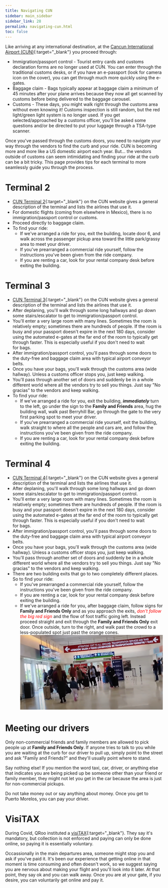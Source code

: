 ```yaml
---
title: Navigating CUN
sidebar: main_sidebar
sidebar_link: 28
permalink: navigating-cun.html
toc: false
---
```


Like arriving at any international destination, at the [Cancun International Airport (CUN)](https://www.cancunairport.com/){:target="_blank"} you proceed through:
* Immigration/passport control - Tourist entry cards and customs declaration forms are no longer used at CUN. You can enter through the traditional customs desks, or if you have an e-passport (look for camera icon on the cover), you can get through much more quickly using the e-gates.
* Baggage claim - Bags typically appear at baggage claim a minimum of 45 minutes after your plane arrives because they now all get scanned by customs before being delivered to the baggage carousel.
* Customs - These days, you might walk right through the customs area without even knowing it! Customs inspection is still random, but the red light/green light system is no longer used. If you get selected/approached by a customs officer, you'll be asked some questions and/or be directed to put your luggage through a TSA-type scanner.

Once you've passed through the customs doors, you need to navigate your way through the vendors to find the curb and your ride. CUN is becoming more and more like a US domestic airport each year. But... the vendors outside of customs can seem intimidating and finding your ride at the curb can be a bit tricky. This page provides tips for each terminal to more seamlessly guide you through the process. 

# Terminal 2
* [CUN Terminal 2](https://www.cancunairport.com/terminal-2.html){:target="_blank"} on the CUN website gives a general description of the terminal and lists the airlines that use it.
* For domestic flights (coming from elsewhere in Mexico), there is no immigration/passport control or customs.
* Proceed directly to baggage claim.
* To find your ride: 
  * If we've arranged a ride for you, exit the building, locate door 6, and walk across the passenger pickup area toward the little park/grassy area to meet your driver.
  * If you've prearranged a commercial ride yourself, follow the instructions you've been given from the ride company. 
  * If you are renting a car, look for your rental company desk before exiting the building.

# Terminal 3
* [CUN Terminal 3](https://www.cancunairport.com/terminal-3.html){:target="_blank"} on the CUN website gives a general description of the terminal and lists the airlines that use it.
* After deplaning, you'll walk through some long hallways and go down some stairs/escalator to get to immigration/passport control.
* You'll enter a very large room with many lines. Sometimes the room is relatively empty; sometimes there are hundreds of people. If the room is busy and your passport doesn't expire in the next 180 days, consider using the automated e-gates at the far end of the room to typically get through faster. This is especially useful if you don't need to wait for bags.
* After immigration/passport control, you'll pass through some doors to the duty-free and baggage claim area with typical airport conveyor belts.
* Once you have your bags, you'll walk through the customs area (wide hallway). Unless a customs officer stops you, just keep walking.
* You'll pass through another set of doors and suddenly be in a whole different world where all the vendors try to sell you things. Just say "No gracias" to the vendors and keep walking.
* To find your ride: 
  * If we've arranged a ride for you, exit the building, ***immediately*** turn to the left, go under the sign to the **Family and Friends** area, hug the building wall, walk past Berryhill Bar, go through the gate to the very first parking spot to meet your driver.
  * If you've prearranged a commercial ride yourself, exit the building, walk straight to where all the people and cars are, and follow the instructions you've been given from the ride company. 
  * If you are renting a car, look for your rental company desk before exiting the building.

# Terminal 4
* [CUN Terminal 4](https://www.cancunairport.com/terminal-4.html){:target="_blank"} on the CUN website gives a general description of the terminal and lists the airlines that use it.
* After deplaning, you'll walk through some long hallways and go down some stairs/escalator to get to immigration/passport control.
* You'll enter a very large room with many lines. Sometimes the room is relatively empty; sometimes there are hundreds of people. If the room is busy and your passport doesn't expire in the next 180 days, consider using the automated e-gates at the far end of the room to typically get through faster. This is especially useful if you don't need to wait for bags.
* After immigration/passport control, you'll pass through some doors to the duty-free and baggage claim area with typical airport conveyor belts.
* Once you have your bags, you'll walk through the customs area (wide hallway). Unless a customs officer stops you, just keep walking.
* You'll pass through another set of doors and suddenly be in a whole different world where all the vendors try to sell you things. Just say "No gracias" to the vendors and keep walking.
* There are two building exits that go to two completely different places. So to find your ride:
  * If you've prearranged a commercial ride yourself, follow the instructions you've been given from the ride company. 
  * If you are renting a car, look for your rental company desk before exiting the building.
  * If we've arranged a ride for you, after baggage claim, follow signs for **Family and Friends Only** and as you approach the exits, <span style="color:red">*don't follow the big red sign*</span> and the flow of foot traffic going left. Instead proceed straight and exit through the **Family and Friends Only** exit door. Once outside, turn to the right, and walk past the crowd to a less-populated spot just past the orange cones. ![Terminal 4 exit](../images/terminal_4_exit.png) 

# Meeting our drivers

Only non-commercial friends and family members are allowed to pick people up at **Family and Friends Only**. If anyone tries to talk to you while you are waiting at the curb for our driver to pull up, simply point to the street and ask "Family and Friends?" and they'll usually point where to stand.

Say nothing else! If you mention the word taxi, car, driver, or anything else that indicates you are being picked up be someone other than your friend or family member, they might not let you get in the car because the area is just for non-commercial pickups.

Do not take money out or say anything about money. Once you get to Puerto Morelos, you can pay your driver.

# VisiTAX
During Covid, QRoo instituted a [visiTAX](https://www.cancunairport.com/visitax.html){:target="_blank"}. They say it's mandatory, but collection is not enforced and paying can only be done online, so paying it is essentially voluntary.

Occassionally in the main departures area, someone might stop you and ask if you've paid it. It's been our experience that getting online in that moment is time consuming and often doesn't work, so we suggest saying you are nervous about making your flight and you'll look into it later. At that point, they say ok and you can walk away. Once you are at your gate, if you desire, you can voluntarily get online and pay it.